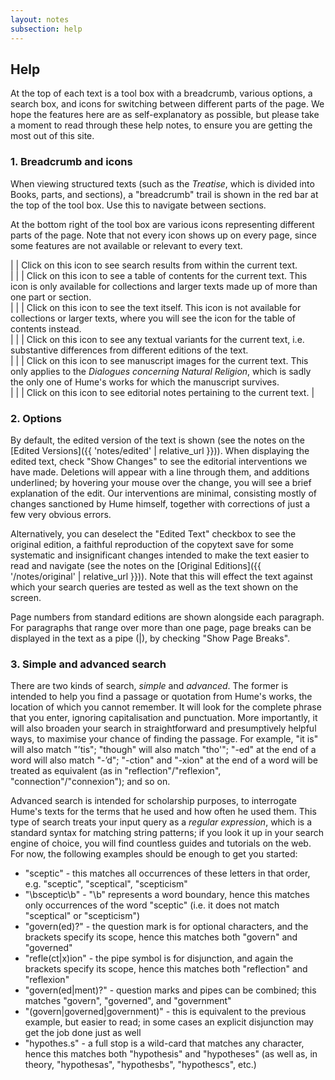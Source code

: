 ```yaml
---
layout: notes
subsection: help
---
```

## Help

At the top of each text is a tool box with a breadcrumb, various options, a search box, and icons for switching between different parts of the page. We hope the features here are as self-explanatory as possible, but please take a moment to read through these help notes, to ensure you are getting the most out of this site.

### 1. Breadcrumb and icons

When viewing structured texts (such as the *Treatise*, which is divided into Books, parts, and sections), a "breadcrumb" trail is shown in the red bar at the top of the tool box. Use this to navigate between sections.

At the bottom right of the tool box are various icons representing different parts of the page. Note that not every icon shows up on every page, since some features are not available or relevant to every text.

| <span class="icon"><i class="fas fa-search"></i></span> | Click on this icon to see search results from within the current text.<br> |
| <span class="icon"><i class="fas fa-list"></i></span> | Click on this icon to see a table of contents for the current text. This icon is only available for collections and larger texts made up of more than one part or section.<br> |
| <span class="icon"><i class="fas fa-file-alt"></i></span> | Click on this icon to see the text itself. This icon is not available for collections or larger texts, where you will see the icon for the table of contents instead.<br> |
| <span class="icon"><i class="fas fa-copy"></i></span> | Click on this icon to see any textual variants for the current text, i.e. substantive differences from different editions of the text.<br> |
| <span class="icon"><i class="fas fa-file-image"></i></span> | Click on this icon to see manuscript images for the current text. This only applies to the *Dialogues concerning Natural Religion*, which is sadly the only one of Hume's works for which the manuscript survives.<br> |
| <span class="icon"><i class="fas fa-edit"></i></span> | Click on this icon to see editorial notes pertaining to the current text. |

### 2. Options

By default, the edited version of the text is shown (see the notes on the [Edited Versions]({{ 'notes/edited' | relative_url }})). When displaying the edited text, check "Show Changes" to see the editorial interventions we have made. Deletions will appear with a line through them, and additions underlined; by hovering your mouse over the change, you will see a brief explanation of the edit. Our interventions are minimal, consisting mostly of changes sanctioned by Hume himself, together with corrections of just a few very obvious errors.

Alternatively, you can deselect the "Edited Text" checkbox to see the original edition, a faithful reproduction of the copytext save for some systematic and insignificant changes intended to make the text easier to read and navigate (see the notes on the [Original Editions]({{ '/notes/original' | relative_url }})). Note that this will effect the text against which your search queries are tested as well as the text shown on the screen.

Page numbers from standard editions are shown alongside each paragraph. For paragraphs that range over more than one page, page breaks can be displayed in the text as a pipe (\|), by checking "Show Page Breaks".

### 3. Simple and advanced search

There are two kinds of search, _simple_ and _advanced_. The former is intended to help you find a passage or quotation from Hume's works, the location of which you cannot remember. It will look for the complete phrase that you enter, ignoring capitalisation and punctuation. More importantly, it will also broaden your search in straightforward and presumptively helpful ways, to maximise your chance of finding the passage. For example, "it is" will also match "’tis"; "though" will also match "tho'"; "-ed" at the end of a word will also match "-’d"; "-ction" and "-xion" at the end of a word will be treated as equivalent (as in "reflection"/"reflexion", "connection"/"connexion"); and so on.

Advanced search is intended for scholarship purposes, to interrogate Hume's texts for the terms that he used and how often he used them. This type of search treats your input query as a _regular expression_, which is a standard syntax for matching string patterns; if you look it up in your search engine of choice, you will find countless guides and tutorials on the web. For now, the following examples should be enough to get you started:

- "sceptic" - this matches all occurrences of these letters in that order, e.g. "sceptic", "sceptical", "scepticism"
- "\bsceptic\b" - "\b" represents a word boundary, hence this matches only occurrences of the word "sceptic" (i.e. it does not match "sceptical" or "scepticism")
- "govern(ed)?" - the question mark is for optional characters, and the brackets specify its scope, hence this matches both "govern" and "governed"
- "refle(ct\|x)ion" - the pipe symbol is for disjunction, and again the brackets specify its scope, hence this matches both "reflection" and "reflexion"
- "govern(ed\|ment)?" - question marks and pipes can be combined; this matches "govern", "governed", and "government"
- "(govern\|governed\|government)" - this is equivalent to the previous example, but easier to read; in some cases an explicit disjunction may get the job done just as well
- "hypothes.s" - a full stop is a wild-card that matches any character, hence this matches both "hypothesis" and "hypotheses" (as well as, in theory, "hypothesas", "hypothesbs", "hypothescs", etc.)
